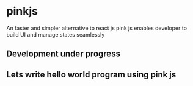 # pinkjs
 An faster and simpler alternative to react js
 pink js enables developer to build UI and manage states seamlessly
## Development under progress


## Lets write hello world program using pink js
